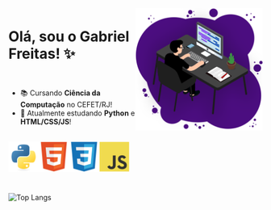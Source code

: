 

 <img align="right" src="Github-README.png" width="50%">
 
<div>
 <h1>Olá, sou o Gabriel Freitas! ✨</h1>
 
 <br>

 - 📚 Cursando **Ciência da Computação** no CEFET/RJ!
 - 📝 Atualmente estudando **Python** e **HTML/CSS/JS**!

  <br> 
  <sup>
    <img align="left" height="60" width="60" src="https://raw.githubusercontent.com/devicons/devicon/master/icons/python/python-original.svg">
    <img align="left" height="60" width="60" src="https://raw.githubusercontent.com/devicons/devicon/master/icons/html5/html5-original.svg">
    <img align="left" height="60" width="60" src="https://raw.githubusercontent.com/devicons/devicon/master/icons/css3/css3-original.svg">
    <img align="left" height="60" width="60" src="https://raw.githubusercontent.com/devicons/devicon/master/icons/javascript/javascript-original.svg">
  </sup>
  <br><br><br><br><br>
  
  ![Top Langs](https://github-readme-stats.vercel.app/api/top-langs/?username=gabrielcenteiofreitas&hide_progress=true&langs_count=4&theme=transparent)
</div>
